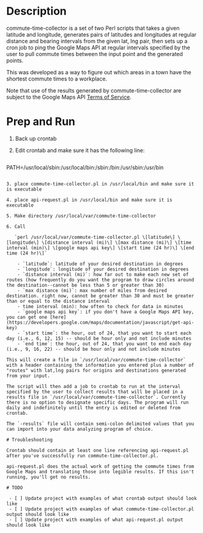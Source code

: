 # Description

commute-time-collector is a set of two Perl scripts that takes a given latitude and longitude, generates pairs of latitudes and longitudes at regular distance and bearing intervals from the given lat, lng pair, then sets up a cron job to ping the Google Maps API at regular intervals specified by the user to pull commute times between the input point and the generated points. 

This was developed as a way to figure out which areas in a town have the shortest commute times to a workplace.

Note that use of the results generated by commute-time-collector are subject to the Google Maps API [Terms of Service](https://developers.google.com/maps/terms). 

# Prep and Run

1. Back up crontab

2. Edit crontab and make sure it has the following line:

   ```bash
PATH=/usr/local/sbin:/usr/local/bin:/sbin:/bin:/usr/sbin:/usr/bin
```

3. place commute-time-collector.pl in /usr/local/bin and make sure it is executable

4. place api-request.pl in /usr/local/bin and make sure it is executable

5. Make directory /usr/local/var/commute-time-collector

6. Call 
   
   `perl /usr/local/var/commute-time-collector.pl \[latitude\] \[longitude\] \[distance interval (mi)\] \[max distance (mi)\] \[time interval (min)\] \[google maps api key\] \[start time (24 hr)\] \[end time (24 hr)\]`

	- `latitude`: latitude of your desired destination in degrees
	- `longitude`: longitude of your desired destination in degrees
	- `distance interval (mi)`: how far out to make each new set of routes (how frequently do you want the program to draw circles around the destination--cannot be less than 5 or greater than 30)
	- `max distance (mi)`: max number of miles from desired destination. right now, cannot be greater than 30 and must be greater than or equal to the distance interval
	- time interval (min): how often to check for data in minutes 
	- `google maps api key`: if you don't have a Google Maps API key, you can get one [here](https://developers.google.com/maps/documentation/javascript/get-api-key)
	- `start time`: the hour, out of 24, that you want to start each day (i.e., 6, 12, 15) -- should be hour only and not include minutes
	- `end time`: the hour, out of 24, that you want to end each day (i.e., 9, 16, 22) -- should be hour only and not include minutes

This will create a file in `/usr/local/var/commute-time-collector` with a header containing the information you entered plus a number of "routes" with lat,lng pairs for origins and destinations generated from your input.

The script will then add a job to crontab to run at the interval specified by the user to collect results that will be placed in a results file in `/usr/local/var/commute-time-collector`. Currently there is no option to designate specific days. The program will run daily and indefinitely until the entry is edited or deleted from crontab.

The `-results` file will contain semi-colon delimited values that you can import into your data analyzing program of choice.

# Troubleshooting

Crontab should contain at least one line referencing api-request.pl after you've successfully run commute-time-collector.pl. 

api-request.pl does the actual work of getting the commute times from Google Maps and translating those into legible results. If this isn't running, you'll get no results.

# TODO 

 - [ ] Update project with examples of what crontab output should look like
 - [ ] Update project with examples of what commute-time-collector.pl output should look like
 - [ ] Update project with examples of what api-request.pl output should look like